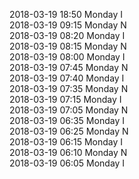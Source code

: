 2018-03-19 18:50 Monday  I  
2018-03-19 09:15 Monday  N  
2018-03-19 08:20 Monday  I  
2018-03-19 08:15 Monday  N  
2018-03-19 08:00 Monday  I  
2018-03-19 07:45 Monday  N  
2018-03-19 07:40 Monday  I  
2018-03-19 07:35 Monday  N  
2018-03-19 07:15 Monday  I  
2018-03-19 07:05 Monday  N  
2018-03-19 06:35 Monday  I  
2018-03-19 06:25 Monday  N  
2018-03-19 06:15 Monday  I  
2018-03-19 06:10 Monday  N  
2018-03-19 06:05 Monday  I  
